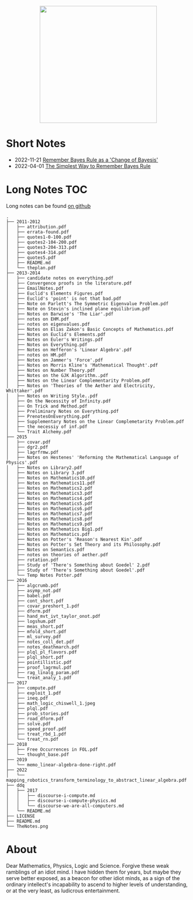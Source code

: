 <p align="center"><img src="/TheNotes/assets/TheNotes.png" width="320"/></p>

# Short Notes
- 2022-11-21 [Remember Bayes Rule as a 'Change of Bayesis'](short-notes/2022-11-21-change-of-bayesis.md)
- 2022-04-01 [The Simplest Way to Remember Bayes Rule](short-notes/2022-04-01-remember-bayes.md)

# Long Notes TOC

Long notes can be found [on github](https://github.com/jadnohra/TheNotes)

```
.
├── 2011-2012
│   ├── attribution.pdf
│   ├── errata-found.pdf
│   ├── quotes1-0-100.pdf
│   ├── quotes2-104-200.pdf
│   ├── quotes3-204-313.pdf
│   ├── quotes4-314.pdf
│   ├── quotes5.pdf
│   ├── README.md
│   └── theplan.pdf
├── 2013-2014 
│   ├── candidate notes on everything.pdf
│   ├── Convergence proofs in the literature.pdf
│   ├── EmailNotes.pdf
│   ├── Euclid's Elements Figures.pdf
│   ├── Euclid's 'point' is not that bad.pdf
│   ├── Note on Parlett's The Symmetric Eigenvalue Problem.pdf
│   ├── Note on Stevin's inclined plane equilibrium.pdf
│   ├── Notes on Barwise's 'The Liar'.pdf
│   ├── notes on EHM.pdf
│   ├── notes on eigenvalues.pdf
│   ├── Notes on Elias Zakon's Basic Concepts of Mathematics.pdf
│   ├── Notes on Euclid's Elements.pdf
│   ├── Notes on Euler's Writings.pdf
│   ├── Notes on Everything.pdf
│   ├── Notes on Hefferon's 'Linear Algebra'.pdf
│   ├── notes on HM.pdf
│   ├── Notes on Jammer's 'Force'.pdf
│   ├── Notes on Morris Kline's 'Mathematical Thought'.pdf
│   ├── Notes on Number Theory.pdf
│   ├── Notes on the GJK Algorithm..pdf
│   ├── Notes on the Linear Complementarity Problem.pdf
│   ├── Notes on 'Theories of the Aether and Electricity, Whittaker'.pdf
│   ├── Notes on Writing Style..pdf
│   ├── On the Necessity of Infinity.pdf
│   ├── On Trick and Method.pdf
│   ├── Preliminary Notes on Everything.pdf
│   ├── PrenotesOnEverything.pdf
│   ├── Supplementary Notes on the Linear Complemetarity Problem.pdf
│   ├── the necessiy of inf.pdf
│   └── Trait Alchemy.pdf
├── 2015
│   ├── covar.pdf
│   ├── dgr2.pdf
│   ├── lagrfrmw.pdf
│   ├── Notes on Hestenes' 'Reforming the Mathematical Language of Physics'.pdf
│   ├── Notes on Library2.pdf
│   ├── Notes on Library 3.pdf
│   ├── Notes on Mathematics10.pdf
│   ├── Notes on Mathematics11.pdf
│   ├── Notes on Mathematics2.pdf
│   ├── Notes on Mathematics3.pdf
│   ├── Notes on Mathematics4.pdf
│   ├── Notes on Mathematics5.pdf
│   ├── Notes on Mathematics6.pdf
│   ├── Notes on Mathematics7.pdf
│   ├── Notes on Mathematics8.pdf
│   ├── Notes on Mathematics9.pdf
│   ├── Notes on Mathematics Big1.pdf
│   ├── Notes on Mathematics.pdf
│   ├── Notes on Potter's 'Reason's Nearest Kin'.pdf
│   ├── Notes on Potter's Set Theory and its Philosophy.pdf
│   ├── Notes on Semantics.pdf
│   ├── notes on theories of aether.pdf
│   ├── rotation.pdf
│   ├── Study of 'There's Something about Goedel' 2.pdf
│   ├── Study of 'There's Something about Goedel'.pdf
│   └── Temp Notes Potter.pdf
├── 2016
│   ├── algcrumb.pdf
│   ├── asymp_not.pdf
│   ├── babel.pdf
│   ├── cont_short.pdf
│   ├── covar_preshort_1.pdf
│   ├── dform.pdf
│   ├── hand_mvt_ivt_taylor_onot.pdf
│   ├── logshum.pdf
│   ├── meas_short.pdf
│   ├── mfold_short.pdf
│   ├── ml_survey.pdf
│   ├── notes_coll_det.pdf
│   ├── notes_deathmarch.pdf
│   ├── plql_pl_flavors.pdf
│   ├── plql_short.pdf
│   ├── pointillistic.pdf
│   ├── proof_lagrmul.pdf
│   ├── rag_linalg_param.pdf
│   └── treat_analy_1.pdf
├── 2017
│   ├── compute.pdf
│   ├── exploit_1.pdf
│   ├── ineq.pdf
│   ├── math_logic_chiswell_1.jpeg
│   ├── plql.pdf
│   ├── prob_stories.pdf
│   ├── road_dform.pdf
│   ├── solve.pdf
│   ├── speed_proof.pdf
│   ├── treat_rbd_1.pdf
│   └── treat_rn.pdf
├── 2018
│   ├── Free Occurrences in FOL.pdf
│   └── thought_base.pdf
├── 2019
│   └── memo_linear-algebra-done-right.pdf
├── 2022
│   └── mapping_robotics_transform_terminology_to_abstract_linear_algebra.pdf
├── ddq
│   ├── 2017
│   │   ├── discourse-i-compute.md
│   │   ├── discourse-i-compute-physics.md
│   │   └── discourse-we-are-all-computers.md
│   └── README.md
├── LICENSE
├── README.md
└── TheNotes.png
```

# About

Dear Mathematics, Physics, Logic and Science. Forgive these weak ramblings of an idiot mind. I have hidden them for years, but maybe they serve better exposed, as a beacon for other idiot minds, as a sign of the ordinary intellect's incapability to ascend to higher levels of understanding, or at the very least, as ludicrous entertainment.
